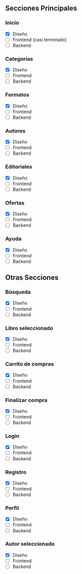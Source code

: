 ## Secciones Principales

### Inicio

 - [x] Diseño
 - [ ] Frontend (casi terminado)
 - [ ] Backend

### Categorías

 - [x] Diseño
 - [ ] Frontend
 - [ ] Backend

### Formatos

 - [x] Diseño
 - [ ] Frontend
 - [ ] Backend

### Autores

- [x] Diseño
- [ ] Frontend
- [ ] Backend

### Editoriales

- [x] Diseño
- [ ] Frontend
- [ ] Backend

### Ofertas 

- [x] Diseño
- [ ] Frontend
- [ ] Backend

### Ayuda

- [x] Diseño
- [ ] Frontend
- [ ] Backend

## Otras Secciones

### Búsqueda

 - [x] Diseño
 - [ ] Frontend
 - [ ] Backend

### Libro seleccionado

 - [x] Diseño
 - [ ] Frontend
 - [ ] Backend

### Carrito de compras

 - [x] Diseño
 - [ ] Frontend
 - [ ] Backend

### Finalizar compra 

 - [x] Diseño
 - [ ] Frontend
 - [ ] Backend

### Login

 - [x] Diseño
 - [ ] Frontend
 - [ ] Backend

### Registro

 - [x] Diseño
 - [ ] Frontend
 - [ ] Backend

### Perfil

 - [x] Diseño
 - [ ] Frontend
 - [ ] Backend

### Autor seleccionado

 - [x] Diseño
 - [ ] Frontend
 - [ ] Backend
